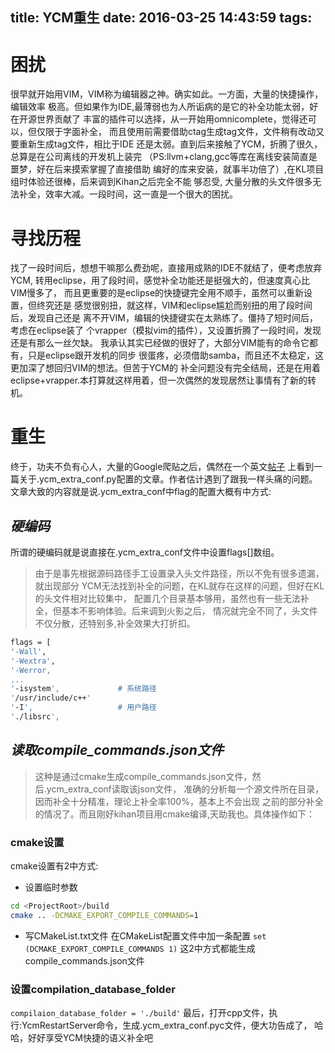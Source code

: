 title: YCM重生
date: 2016-03-25 14:43:59
tags:
---

# 困扰
很早就开始用VIM，VIM称为编辑器之神。确实如此。一方面，大量的快捷操作，编辑效率
极高。但如果作为IDE,最薄弱也为人所诟病的是它的补全功能太弱，好在开源世界贡献了
丰富的插件可以选择，从一开始用omnicomplete，觉得还可以，但仅限于字面补全，
而且使用前需要借助ctag生成tag文件，文件稍有改动又要重新生成tag文件，相比于IDE
还是太弱。直到后来接触了YCM，折腾了很久，总算是在公司离线的开发机上装完
（PS:llvm+clang,gcc等库在离线安装简直是噩梦，好在后来摸索掌握了直接借助
编好的库来安装，就事半功倍了）,在KL项目组时体验还很棒，后来调到Kihan之后完全不能
够忍受, 大量分散的头文件很多无法补全，效率大减。一段时间，这一直是一个很大的困扰。

# 寻找历程
找了一段时间后，想想干嘛那么费劲呢，直接用成熟的IDE不就结了，便考虑放弃YCM,
转用eclipse，用了段时间，感觉补全功能还是挺强大的，但速度真心比VIM慢多了，
而且更重要的是eclipse的快捷键完全用不顺手，虽然可以重新设置，但终究还是
感觉很别扭，就这样，VIM和eclipse尴尬而别扭的用了段时间后，发现自己还是
离不开VIM，编辑的快捷键实在太熟练了。僵持了短时间后，考虑在eclipse装了
个vrapper（模拟vim的插件），又设置折腾了一段时间，发现还是有那么一丝欠缺。
我承认其实已经做的很好了，大部分VIM能有的命令它都有，只是eclipse跟开发机的同步
很蛋疼，必须借助samba，而且还不太稳定，这更加深了想回归VIM的想法。但苦于YCM的
补全问题没有完全结局，还是在用着eclipse+vrapper.本打算就这样用着，但一次偶然的发现居然让事情有了新的转机。

# 重生
终于，功夫不负有心人，大量的Google爬贴之后，偶然在一个英文[帖子](http://www.iauns.com/b?summary=false&articles=2013_08_Vim_YouCompleteMe)
上看到一篇关于.ycm_extra_conf.py配置的文章。作者估计遇到了跟我一样头痛的问题。
文章大致的内容就是说.ycm_extra_conf中flag的配置大概有中方式:
## *硬编码*
所谓的硬编码就是说直接在.ycm_extra_conf文件中设置flags[]数组。
> 由于是事先根据源码路径手工设置录入头文件路径，所以不免有很多遗漏，就出现部分
YCM无法找到补全的问题，在KL就存在这样的问题，但好在KL的头文件相对比较集中，
配置几个目录基本够用，虽然也有一些无法补全，但基本不影响体验。后来调到火影之后，
情况就完全不同了，头文件不仅分散，还特别多,补全效果大打折扣。

```bash
flags = [
'-Wall',
'-Wextra',
'-Werror,
...
'-isystem',             # 系统路径
'/usr/include/c++'
'-I',                   # 用户路径
'./libsrc',
```

## *读取compile_commands.json文件*
> 这种是通过cmake生成compile_commands.json文件，然后.ycm_extra_conf读取该json文件，
准确的分析每一个源文件所在目录，因而补全十分精准，理论上补全率100%，基本上不会出现
之前的部分补全的情况了。而且刚好kihan项目用cmake编译,天助我也。具体操作如下：
### cmake设置
cmake设置有2中方式:
- 设置临时参数

```bash
cd <ProjectRoot>/build
cmake .. -DCMAKE_EXPORT_COMPILE_COMMANDS=1
```
- 写CMakeList.txt文件
在CMakeList配置文件中加一条配置
`set (DCMAKE_EXPORT_COMPILE_COMMANDS 1)`
这2中方式都能生成compile_commands.json文件

### 设置compilation_database_folder
`compilaion_database_folder = './build'`
最后，打开cpp文件，执行:YcmRestartServer命令，生成.ycm_extra_conf.pyc文件，便大功告成了，
哈哈，好好享受YCM快捷的语义补全吧
